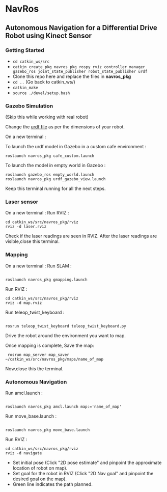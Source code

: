 # NavRos

## Autonomous Navigation for a Differential Drive Robot using Kinect Sensor


### Getting Started

- `cd catkin_ws/src`
- `catkin_create_pkg navros_pkg rospy rviz controller_manager gazebo_ros joint_state_publisher robot_state_publisher urdf`
-  Clone this repo here and replace the files in **navros_pkg**
- `cd ..` (Go back to catkin_ws/)
- `catkin_make`
- `source ./devel/setup.bash`


### Gazebo Simulation

(Skip this while working with real robot)

Change the [urdf file](https://github.com/YugAjmera/navros_pkg/blob/master/urdf/car.urdf.xacro) as per the dimensions of your robot.

On a new terminal :

To launch the urdf model in Gazebo in a custom cafe environment :
```
roslaunch navros_pkg cafe_custom.launch
```

To launch the model in empty world in Gazebo :
```
roslaunch gazebo_ros empty_world.launch
roslaunch navros_pkg urdf_gazebo_view.launch
```
Keep this terminal running for all the next steps.


### Laser sensor
On a new terminal :
Run RVIZ :
```
cd catkin_ws/src/navros_pkg/rviz 
rviz -d laser.rviz
```
Check if the laser readings are seen in RVIZ.
After the laser readings are visible,close this terminal.

### Mapping
On a new terminal :
Run SLAM :
```

roslaunch navros_pkg gmapping.launch
```

Run RVIZ :
```
cd catkin_ws/src/navros_pkg/rviz 
rviz -d map.rviz
```

Run teleop_twist_keyboard :
```

rosrun teleop_twist_keyboard teleop_twist_keyboard.py 
```

Drive the robot around the environment you want to map.

Once mapping is complete,
Save the map:
```
 rosrun map_server map_saver ~/catkin_ws/src/navros_pkg/maps/name_of_map
 ```

Now,close this the terminal.


### Autonomous Navigation
Run amcl.launch :
```

roslaunch navros_pkg amcl.launch map:='name_of_map'
```

Run move_base.launch :
```

roslaunch navros_pkg move_base.launch 
```

Run RVIZ :
```
cd catkin_ws/src/navros_pkg/rviz 
rviz -d navigate
```

* Set initial pose (Click "2D pose estimate" and pinpoint the approximate location of robot on map).
* Set goal for the robot in RVIZ (Click "2D Nav goal" and pinpoint the desired goal on the map).
* Green line indicates the path planned.

